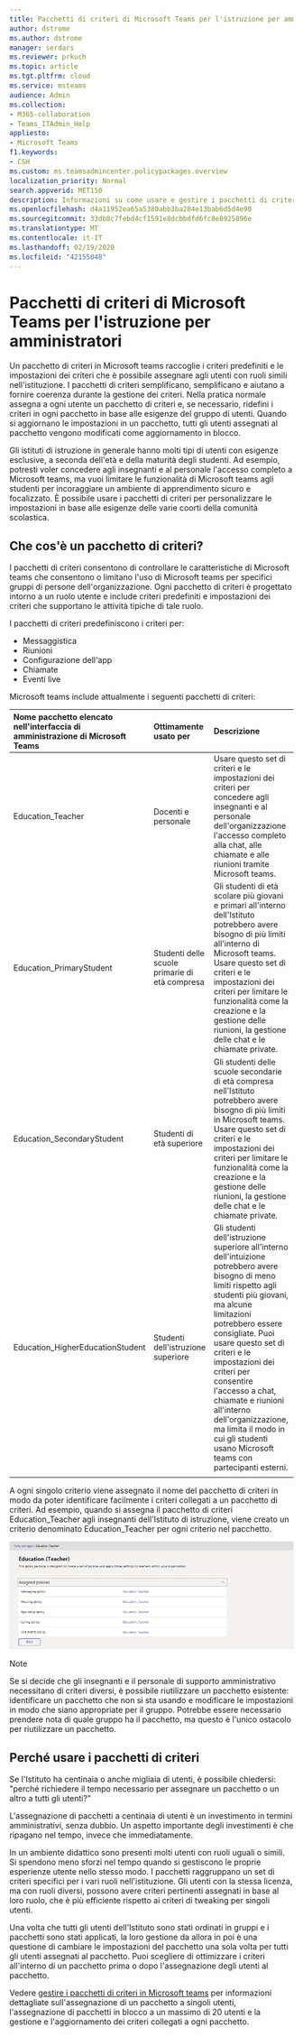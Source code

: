 ```yaml
---
title: Pacchetti di criteri di Microsoft Teams per l'istruzione per amministratori
author: dstrome
ms.author: dstrome
manager: serdars
ms.reviewer: prkuch
ms.topic: article
ms.tgt.pltfrm: cloud
ms.service: msteams
audience: Admin
ms.collection:
- M365-collaboration
- Teams_ITAdmin_Help
appliesto:
- Microsoft Teams
f1.keywords:
- CSH
ms.custom: ms.teamsadmincenter.policypackages.overview
localization_priority: Normal
search.appverid: MET150
description: Informazioni su come usare e gestire i pacchetti di criteri in Microsoft teams.
ms.openlocfilehash: d4a11952ea65a5380abb3ba284e13bab6d5d4e90
ms.sourcegitcommit: 33db8c7febd4cf1591e8dcbbdfd6fc8e8925896e
ms.translationtype: MT
ms.contentlocale: it-IT
ms.lasthandoff: 02/19/2020
ms.locfileid: "42155048"
---
```

# <a name="microsoft-teams-policy-packages-for-edu-admins"></a>Pacchetti di criteri di Microsoft Teams per l'istruzione per amministratori

Un pacchetto di criteri in Microsoft teams raccoglie i criteri predefiniti e le impostazioni dei criteri che è possibile assegnare agli utenti con ruoli simili nell'istituzione. I pacchetti di criteri semplificano, semplificano e aiutano a fornire coerenza durante la gestione dei criteri. Nella pratica normale assegna a ogni utente un pacchetto di criteri e, se necessario, ridefini i criteri in ogni pacchetto in base alle esigenze del gruppo di utenti. Quando si aggiornano le impostazioni in un pacchetto, tutti gli utenti assegnati al pacchetto vengono modificati come aggiornamento in blocco.

Gli istituti di istruzione in generale hanno molti tipi di utenti con esigenze esclusive, a seconda dell'età e della maturità degli studenti. Ad esempio, potresti voler concedere agli insegnanti e al personale l'accesso completo a Microsoft teams, ma vuoi limitare le funzionalità di Microsoft teams agli studenti per incoraggiare un ambiente di apprendimento sicuro e focalizzato. È possibile usare i pacchetti di criteri per personalizzare le impostazioni in base alle esigenze delle varie coorti della comunità scolastica.

## <a name="what-is-a-policy-package"></a>Che cos'è un pacchetto di criteri?

I pacchetti di criteri consentono di controllare le caratteristiche di Microsoft teams che consentono o limitano l'uso di Microsoft teams per specifici gruppi di persone dell'organizzazione. Ogni pacchetto di criteri è progettato intorno a un ruolo utente e include criteri predefiniti e impostazioni dei criteri che supportano le attività tipiche di tale ruolo.

I pacchetti di criteri predefiniscono i criteri per:
- Messaggistica
- Riunioni
- Configurazione dell'app
- Chiamate
- Eventi live

Microsoft teams include attualmente i seguenti pacchetti di criteri:

|Nome pacchetto elencato nell'interfaccia di amministrazione di Microsoft Teams |Ottimamente usato per  |Descrizione |
|:--- |:--- |:--- |
|Education_Teacher| Docenti e personale| Usare questo set di criteri e le impostazioni dei criteri per concedere agli insegnanti e al personale dell'organizzazione l'accesso completo alla chat, alle chiamate e alle riunioni tramite Microsoft teams. |
|Education_PrimaryStudent | Studenti delle scuole primarie di età compresa  | Gli studenti di età scolare più giovani e primari all'interno dell'Istituto potrebbero avere bisogno di più limiti all'interno di Microsoft teams. Usare questo set di criteri e le impostazioni dei criteri per limitare le funzionalità come la creazione e la gestione delle riunioni, la gestione delle chat e le chiamate private. |
|Education_SecondaryStudent| Studenti di età superiore | Gli studenti delle scuole secondarie di età compresa nell'Istituto potrebbero avere bisogno di più limiti in Microsoft teams. Usare questo set di criteri e le impostazioni dei criteri per limitare le funzionalità come la creazione e la gestione delle riunioni, la gestione delle chat e le chiamate private. |
|Education_HigherEducationStudent | Studenti dell'istruzione superiore | Gli studenti dell'istruzione superiore all'interno dell'intuizione potrebbero avere bisogno di meno limiti rispetto agli studenti più giovani, ma alcune limitazioni potrebbero essere consigliate. Puoi usare questo set di criteri e le impostazioni dei criteri per consentire l'accesso a chat, chiamate e riunioni all'interno dell'organizzazione, ma limita il modo in cui gli studenti usano Microsoft teams con partecipanti esterni. |
|||

A ogni singolo criterio viene assegnato il nome del pacchetto di criteri in modo da poter identificare facilmente i criteri collegati a un pacchetto di criteri. Ad esempio, quando si assegna il pacchetto di criteri Education_Teacher agli insegnanti dell'Istituto di istruzione, viene creato un criterio denominato Education_Teacher per ogni criterio nel pacchetto.

![Screenshot del pacchetto dei criteri di Education_Teacher](media/policy-packages-education_teacher.png)

> [!NOTE]
> Se si decide che gli insegnanti e il personale di supporto amministrativo necessitano di criteri diversi, è possibile riutilizzare un pacchetto esistente: identificare un pacchetto che non si sta usando e modificare le impostazioni in modo che siano appropriate per il gruppo. Potrebbe essere necessario prendere nota di quale gruppo ha il pacchetto, ma questo è l'unico ostacolo per riutilizzare un pacchetto.

## <a name="why-use-policy-packages"></a>Perché usare i pacchetti di criteri

Se l'Istituto ha centinaia o anche migliaia di utenti, è possibile chiedersi: "perché richiedere il tempo necessario per assegnare un pacchetto o un altro a tutti gli utenti?"

L'assegnazione di pacchetti a centinaia di utenti è un investimento in termini amministrativi, senza dubbio. Un aspetto importante degli investimenti è che ripagano nel tempo, invece che immediatamente.

In un ambiente didattico sono presenti molti utenti con ruoli uguali o simili. Si spendono meno sforzi nel tempo quando si gestiscono le proprie esperienze utente nello stesso modo. I pacchetti raggruppano un set di criteri specifici per i vari ruoli nell'istituzione. Gli utenti con la stessa licenza, ma con ruoli diversi, possono avere criteri pertinenti assegnati in base al loro ruolo, che è più efficiente rispetto ai criteri di tweaking per singoli utenti.

Una volta che tutti gli utenti dell'Istituto sono stati ordinati in gruppi e i pacchetti sono stati applicati, la loro gestione da allora in poi è una questione di cambiare le impostazioni del pacchetto una sola volta per tutti gli utenti assegnati al pacchetto. Puoi scegliere di ottimizzare i criteri all'interno di un pacchetto prima o dopo l'assegnazione degli utenti al pacchetto.

Vedere [gestire i pacchetti di criteri in Microsoft teams](manage-policy-packages.md) per informazioni dettagliate sull'assegnazione di un pacchetto a singoli utenti, l'assegnazione di pacchetti in blocco a un massimo di 20 utenti e la gestione e l'aggiornamento dei criteri collegati a ogni pacchetto.
